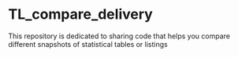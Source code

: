 # TL_compare_delivery
This repository is dedicated to sharing code that helps you compare different snapshots of statistical tables or listings
